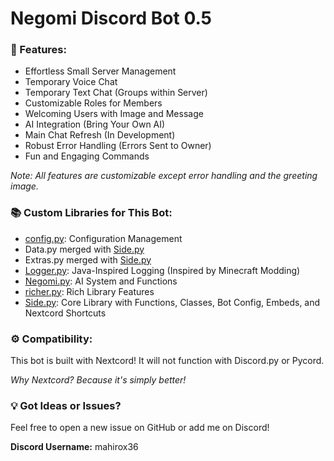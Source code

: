 # Negomi Discord Bot 0.5

### 🚀 Features:

- Effortless Small Server Management
- Temporary Voice Chat
- Temporary Text Chat (Groups within Server)
- Customizable Roles for Members
- Welcoming Users with Image and Message
- AI Integration (Bring Your Own AI)
- Main Chat Refresh (In Development)
- Robust Error Handling (Errors Sent to Owner)
- Fun and Engaging Commands

*Note: All features are customizable except error handling and the greeting image.*

### 📚 Custom Libraries for This Bot:

- [config.py](https://github.com/mahirox36/Negomi/blob/main/Lib/config.py): Configuration Management
- Data.py merged with [Side.py](https://github.com/mahirox36/Negomi/blob/main/Lib/Side.py)
- Extras.py merged with [Side.py](https://github.com/mahirox36/Negomi/blob/main/Lib/Side.py)
- [Logger.py](https://github.com/mahirox36/Negomi/blob/main/Lib/Logger.py): Java-Inspired Logging (Inspired by Minecraft Modding)
- [Negomi.py](https://github.com/mahirox36/Negomi/blob/main/Lib/Negomi.py): AI System and Functions
- [richer.py](https://github.com/mahirox36/Negomi/blob/main/Lib/richer.py): Rich Library Features
- [Side.py](https://github.com/mahirox36/Negomi/blob/main/Lib/Side.py): Core Library with Functions, Classes, Bot Config, Embeds, and Nextcord Shortcuts

### ⚙️ Compatibility:

This bot is built with Nextcord! It will not function with Discord.py or Pycord.

*Why Nextcord? Because it's simply better!*

### 💡 Got Ideas or Issues?

Feel free to open a new issue on GitHub or add me on Discord!

**Discord Username:** mahirox36

